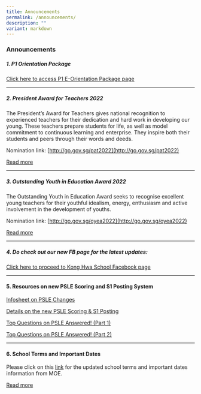 ```yaml
---
title: Announcements
permalink: /announcements/
description: ""
variant: markdown
---
```

### Announcements

##### 1\. P1 Orientation Package

[Click here to access P1 E-Orientation Package page](https://www.konghwa.moe.edu.sg/information-hub/p1-orientation-2024//)

* * *

##### 2\. President Award for Teachers 2022

The President’s Award for Teachers gives national recognition to experienced teachers for their dedication and hard work in developing our young. These teachers prepare students for life, as well as model commitment to continuous learning and enterprise. They inspire both their students and peers through their words and deeds.
  
Nomination link: [http://go.gov.sg/pat2022](http://go.gov.sg/pat2022)

[Read more](https://staging.d1zbyh3gidoh8o.amplifyapp.com/information-hub/pat/)
	
* * *

##### 3\. Outstanding Youth in Education Award 2022

The Outstanding Youth in Education Award seeks to recognise excellent young teachers for their youthful idealism, energy, enthusiasm and active involvement in the development of youths.

Nomination link: [http://go.gov.sg/oyea2022](http://go.gov.sg/oyea2022)

[Read more](https://staging.d1zbyh3gidoh8o.amplifyapp.com/information-hub/OYEA-2022/)

* * *

##### 4\. Do check out our new FB page for the latest updates:

[Click here to proceed to Kong Hwa School Facebook page](https://www.facebook.com/Kong-Hwa-School-%E5%85%89%E5%8D%8E%E5%AD%A6%E6%A0%A1-102151621940645/)

* * *

#### 5\. Resources on new PSLE Scoring and S1 Posting System

[Infosheet on PSLE Changes](/files/Infosheet%20psle.pdf)

[Details on the new PSLE Scoring & S1 Posting](https://www.moe.gov.sg/microsites/psle-fsbb/index.html)

[Top Questions on PSLE Answered! (Part 1)](https://www.youtube.com/watch?v=pp5rWUMMtIc)

[Top Questions on PSLE Answered! (Part 2)](https://go.gov.sg/psle-explainer-2)

* * *

#### 6\. School Terms and Important Dates

Please click on this [link](https://www.moe.gov.sg/education/school-terms-and-important-dates) for the updated school terms and important dates information from MOE.

[Read more](https://www.moe.gov.sg/calendar)